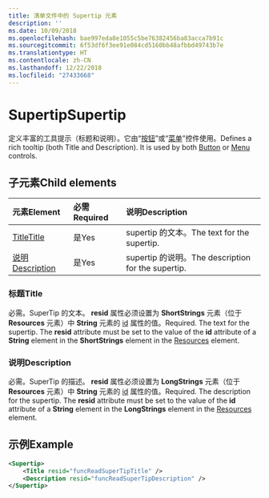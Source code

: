 ```yaml
---
title: 清单文件中的 Supertip 元素
description: ''
ms.date: 10/09/2018
ms.openlocfilehash: bae997eda8e1055c5be76382456ba83acca7b91c
ms.sourcegitcommit: 6f53df6f3ee91e084cd5160bb48afbbd49743b7e
ms.translationtype: HT
ms.contentlocale: zh-CN
ms.lasthandoff: 12/22/2018
ms.locfileid: "27433668"
---
```

# <a name="supertip"></a><span data-ttu-id="b979b-102">Supertip</span><span class="sxs-lookup"><span data-stu-id="b979b-102">Supertip</span></span>

<span data-ttu-id="b979b-p101">定义丰富的工具提示（标题和说明）。它由“[按钮](control.md#button-control)”或“[菜单](control.md#menu-dropdown-button-controls)”控件使用。</span><span class="sxs-lookup"><span data-stu-id="b979b-p101">Defines a rich tooltip (both Title and Description). It is used by both [Button](control.md#button-control) or [Menu](control.md#menu-dropdown-button-controls)  controls.</span></span>

## <a name="child-elements"></a><span data-ttu-id="b979b-105">子元素</span><span class="sxs-lookup"><span data-stu-id="b979b-105">Child elements</span></span>

|  <span data-ttu-id="b979b-106">元素</span><span class="sxs-lookup"><span data-stu-id="b979b-106">Element</span></span> |  <span data-ttu-id="b979b-107">必需</span><span class="sxs-lookup"><span data-stu-id="b979b-107">Required</span></span>  |  <span data-ttu-id="b979b-108">说明</span><span class="sxs-lookup"><span data-stu-id="b979b-108">Description</span></span>  |
|:-----|:-----|:-----|
|  [<span data-ttu-id="b979b-109">Title</span><span class="sxs-lookup"><span data-stu-id="b979b-109">Title</span></span>](#title)        | <span data-ttu-id="b979b-110">是</span><span class="sxs-lookup"><span data-stu-id="b979b-110">Yes</span></span> |   <span data-ttu-id="b979b-111">supertip 的文本。</span><span class="sxs-lookup"><span data-stu-id="b979b-111">The text for the supertip.</span></span>         |
|  [<span data-ttu-id="b979b-112">说明</span><span class="sxs-lookup"><span data-stu-id="b979b-112">Description</span></span>](#description)  | <span data-ttu-id="b979b-113">是</span><span class="sxs-lookup"><span data-stu-id="b979b-113">Yes</span></span> |  <span data-ttu-id="b979b-114">supertip 的说明。</span><span class="sxs-lookup"><span data-stu-id="b979b-114">The description for the supertip.</span></span>    |

### <a name="title"></a><span data-ttu-id="b979b-115">标题</span><span class="sxs-lookup"><span data-stu-id="b979b-115">Title</span></span>

<span data-ttu-id="b979b-p102">必需。SuperTip 的文本。 **resid** 属性必须设置为 **ShortStrings** 元素（位于 **Resources** 元素）中 **String** 元素的 [id](resources.md) 属性的值。</span><span class="sxs-lookup"><span data-stu-id="b979b-p102">Required. The text for the supertip. The  **resid** attribute must be set to the value of the **id** attribute of a **String** element in the **ShortStrings** element in the [Resources](resources.md) element.</span></span>

### <a name="description"></a><span data-ttu-id="b979b-119">说明</span><span class="sxs-lookup"><span data-stu-id="b979b-119">Description</span></span>

<span data-ttu-id="b979b-p103">必需。SuperTip 的描述。 **resid** 属性必须设置为 **LongStrings** 元素（位于 **Resources** 元素）中 **String** 元素的 [id](resources.md) 属性的值。</span><span class="sxs-lookup"><span data-stu-id="b979b-p103">Required. The description for the supertip. The  **resid** attribute must be set to the value of the **id** attribute of a **String** element in the **LongStrings** element in the [Resources](resources.md) element.</span></span>

## <a name="example"></a><span data-ttu-id="b979b-123">示例</span><span class="sxs-lookup"><span data-stu-id="b979b-123">Example</span></span>

```xml
<Supertip>
    <Title resid="funcReadSuperTipTitle" />
    <Description resid="funcReadSuperTipDescription" />
</Supertip>
```
